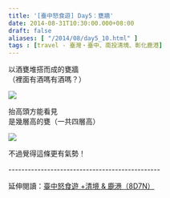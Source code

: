 ```yaml
---
title: '[臺中怒食遊] Day5：甕牆'
date: 2014-08-31T10:30:00.000+08:00
draft: false
aliases: [ "/2014/08/day5_10.html" ]
tags : [travel - 臺灣・臺中、南投清境、彰化鹿港]
---
```


以酒甕堆搭而成的甕牆  
（裡面有酒嗎有酒嗎？）  

![](/images/taichung5q.jpg)

抬高頭方能看見  
是幾層高的甕（一共四層高）  

![](/images/taichung5q1.jpg)

不過覺得這條更有氣勢！  
  
\-----------------------------------------------  
  
延伸閱讀：[臺中怒食遊 +清境 & 鹿港（8D7N）](https://hidie.net/taichung8d7n/)
